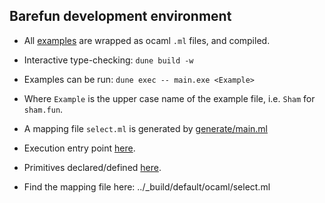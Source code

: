 ## Barefun development environment

- All [examples](../examples) are wrapped as ocaml `.ml` files, and compiled.
- Interactive type-checking: `dune build -w`
- Examples can be run: `dune exec -- main.exe <Example>`
- Where `Example` is the upper case name of the example file, i.e. `Sham` for `sham.fun`.
- A mapping file `select.ml` is generated by [generate/main.ml](generate/main.ml)

- Execution entry point [here](main.ml).
- Primitives declared/defined [here](prim_lib/prim.ml).
- Find the mapping file here: ../_build/default/ocaml/select.ml
